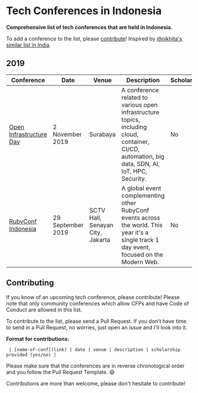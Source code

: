 # Tech Conferences in Indonesia

**Comprehensive list of tech conferences that are held in Indonesia.**

To add a conference to the list, please [contribute](#contributing)! Inspired by [@nikhita's similar list in India](https://github.com/nikhita/tech-conferences-india).

## 2019

| Conference | Date | Venue | Description | Scholarship |
|------------|------|-------|-------------|-------------|
| [Open Infrastructure Day](https://www.openstack.id/2019/07/21/call-for-presentations-of-indonesia-open-infrastructure-day-2019/) | 2 November 2019 | Surabaya | A conference related to various open infrastructure topics, including cloud, container, CI/CD, automation, big data, SDN, AI, IoT, HPC, Security. | No |
| [RubyConf Indonesia](https://ruby.id/conf/2019/index.html) | 29 September 2019 | SCTV Hall, Senayan City, Jakarta | A global event complementing other RubyConf events across the world. This year it's a single track 1 day event, focused on the Modern Web. | No |

## Contributing

If you know of an upcoming tech conference, please contribute! Please note that only community conferences which allow CFPs and have Code of Conduct are allowed in this list.

To contribute to the list, please send a Pull Request. If you don't have time to send in a Pull Request, no worries, just open an issue and I'll look into it.

**Format for contributions:**

` | [name-of-conf](link) | date | venue | description | scholarship provided (yes/no) |`

Please make sure that the conferences are in reverse chronological order and you follow the Pull Request Template. :smile:

Contributions are more than welcome, please don't hesitate to contribute!
